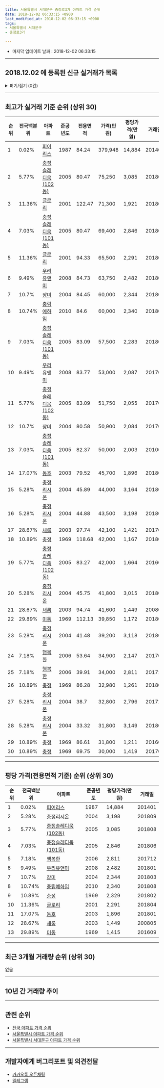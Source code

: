 ```yaml
---
title: 서울특별시 서대문구 충정로3가 아파트 가격 순위
date: 2018-12-02 06:33:15 +0900
last_modified_at: 2018-12-02 06:33:15 +0900
tags:
- 서울특별시 서대문구
- 충정로3가

---
```


* 마지막 업데이트 날짜 : 2018-12-02 06:33:15

---

## 2018.12.02 에 등록된 신규 실거래가 목록

<details>
<summary>펴기/접기 (0건)</summary>
<div markdown="1">

|아파트|전국백분위|준공년도|전용면적|가격(만원)|평당가격(만원)|거래일|
|---|---|---|---|---|---|---|
|없음|||||||


</div>
</details>

---

## 최고가 실거래 기준 순위 (상위 30)


|순위|전국백분위|아파트|준공년도|전용면적|가격(만원)|평당가격(만원)|거래일|
|---|---|---|---|---|---|---|---|
|1|0.02%|[피어리스](https://search.naver.com/search.naver?query=%EC%84%9C%EC%9A%B8%ED%8A%B9%EB%B3%84%EC%8B%9C+%EC%84%9C%EB%8C%80%EB%AC%B8%EA%B5%AC+%EC%B6%A9%EC%A0%95%EB%A1%9C3%EA%B0%80+%ED%94%BC%EC%96%B4%EB%A6%AC%EC%8A%A4)|1987|84.24|379,948|14,884|201401|
|2|5.77%|[충정솔레디움(102동)](https://search.naver.com/search.naver?query=%EC%84%9C%EC%9A%B8%ED%8A%B9%EB%B3%84%EC%8B%9C+%EC%84%9C%EB%8C%80%EB%AC%B8%EA%B5%AC+%EC%B6%A9%EC%A0%95%EB%A1%9C3%EA%B0%80+%EC%B6%A9%EC%A0%95%EC%86%94%EB%A0%88%EB%94%94%EC%9B%80%28102%EB%8F%99%29)|2005|80.47|75,250|3,085|201808|
|3|11.36%|[글로리](https://search.naver.com/search.naver?query=%EC%84%9C%EC%9A%B8%ED%8A%B9%EB%B3%84%EC%8B%9C+%EC%84%9C%EB%8C%80%EB%AC%B8%EA%B5%AC+%EC%B6%A9%EC%A0%95%EB%A1%9C3%EA%B0%80+%EA%B8%80%EB%A1%9C%EB%A6%AC)|2001|122.47|71,300|1,921|201808|
|4|7.03%|[충정솔레디움(101동)](https://search.naver.com/search.naver?query=%EC%84%9C%EC%9A%B8%ED%8A%B9%EB%B3%84%EC%8B%9C+%EC%84%9C%EB%8C%80%EB%AC%B8%EA%B5%AC+%EC%B6%A9%EC%A0%95%EB%A1%9C3%EA%B0%80+%EC%B6%A9%EC%A0%95%EC%86%94%EB%A0%88%EB%94%94%EC%9B%80%28101%EB%8F%99%29)|2005|80.47|69,400|2,846|201806|
|5|11.36%|[글로리](https://search.naver.com/search.naver?query=%EC%84%9C%EC%9A%B8%ED%8A%B9%EB%B3%84%EC%8B%9C+%EC%84%9C%EB%8C%80%EB%AC%B8%EA%B5%AC+%EC%B6%A9%EC%A0%95%EB%A1%9C3%EA%B0%80+%EA%B8%80%EB%A1%9C%EB%A6%AC)|2001|94.33|65,500|2,291|201804|
|6|9.49%|[우리유앤미](https://search.naver.com/search.naver?query=%EC%84%9C%EC%9A%B8%ED%8A%B9%EB%B3%84%EC%8B%9C+%EC%84%9C%EB%8C%80%EB%AC%B8%EA%B5%AC+%EC%B6%A9%EC%A0%95%EB%A1%9C3%EA%B0%80+%EC%9A%B0%EB%A6%AC%EC%9C%A0%EC%95%A4%EB%AF%B8)|2008|84.73|63,750|2,482|201801|
|7|10.7%|[장미](https://search.naver.com/search.naver?query=%EC%84%9C%EC%9A%B8%ED%8A%B9%EB%B3%84%EC%8B%9C+%EC%84%9C%EB%8C%80%EB%AC%B8%EA%B5%AC+%EC%B6%A9%EC%A0%95%EB%A1%9C3%EA%B0%80+%EC%9E%A5%EB%AF%B8)|2004|84.45|60,000|2,344|201803|
|8|10.74%|[충림예하임](https://search.naver.com/search.naver?query=%EC%84%9C%EC%9A%B8%ED%8A%B9%EB%B3%84%EC%8B%9C+%EC%84%9C%EB%8C%80%EB%AC%B8%EA%B5%AC+%EC%B6%A9%EC%A0%95%EB%A1%9C3%EA%B0%80+%EC%B6%A9%EB%A6%BC%EC%98%88%ED%95%98%EC%9E%84)|2010|84.6|60,000|2,340|201808|
|9|7.03%|[충정솔레디움(101동)](https://search.naver.com/search.naver?query=%EC%84%9C%EC%9A%B8%ED%8A%B9%EB%B3%84%EC%8B%9C+%EC%84%9C%EB%8C%80%EB%AC%B8%EA%B5%AC+%EC%B6%A9%EC%A0%95%EB%A1%9C3%EA%B0%80+%EC%B6%A9%EC%A0%95%EC%86%94%EB%A0%88%EB%94%94%EC%9B%80%28101%EB%8F%99%29)|2005|83.09|57,500|2,283|201802|
|10|9.49%|[우리유앤미](https://search.naver.com/search.naver?query=%EC%84%9C%EC%9A%B8%ED%8A%B9%EB%B3%84%EC%8B%9C+%EC%84%9C%EB%8C%80%EB%AC%B8%EA%B5%AC+%EC%B6%A9%EC%A0%95%EB%A1%9C3%EA%B0%80+%EC%9A%B0%EB%A6%AC%EC%9C%A0%EC%95%A4%EB%AF%B8)|2008|83.77|53,000|2,087|201701|
|11|5.77%|[충정솔레디움(102동)](https://search.naver.com/search.naver?query=%EC%84%9C%EC%9A%B8%ED%8A%B9%EB%B3%84%EC%8B%9C+%EC%84%9C%EB%8C%80%EB%AC%B8%EA%B5%AC+%EC%B6%A9%EC%A0%95%EB%A1%9C3%EA%B0%80+%EC%B6%A9%EC%A0%95%EC%86%94%EB%A0%88%EB%94%94%EC%9B%80%28102%EB%8F%99%29)|2005|83.09|51,750|2,055|201708|
|12|10.7%|[장미](https://search.naver.com/search.naver?query=%EC%84%9C%EC%9A%B8%ED%8A%B9%EB%B3%84%EC%8B%9C+%EC%84%9C%EB%8C%80%EB%AC%B8%EA%B5%AC+%EC%B6%A9%EC%A0%95%EB%A1%9C3%EA%B0%80+%EC%9E%A5%EB%AF%B8)|2004|80.58|50,900|2,084|201706|
|13|7.03%|[충정솔레디움(101동)](https://search.naver.com/search.naver?query=%EC%84%9C%EC%9A%B8%ED%8A%B9%EB%B3%84%EC%8B%9C+%EC%84%9C%EB%8C%80%EB%AC%B8%EA%B5%AC+%EC%B6%A9%EC%A0%95%EB%A1%9C3%EA%B0%80+%EC%B6%A9%EC%A0%95%EC%86%94%EB%A0%88%EB%94%94%EC%9B%80%28101%EB%8F%99%29)|2005|82.37|50,000|2,003|201001|
|14|17.07%|[동호](https://search.naver.com/search.naver?query=%EC%84%9C%EC%9A%B8%ED%8A%B9%EB%B3%84%EC%8B%9C+%EC%84%9C%EB%8C%80%EB%AC%B8%EA%B5%AC+%EC%B6%A9%EC%A0%95%EB%A1%9C3%EA%B0%80+%EB%8F%99%ED%98%B8)|2003|79.52|45,700|1,896|201801|
|15|5.28%|[충정리시온](https://search.naver.com/search.naver?query=%EC%84%9C%EC%9A%B8%ED%8A%B9%EB%B3%84%EC%8B%9C+%EC%84%9C%EB%8C%80%EB%AC%B8%EA%B5%AC+%EC%B6%A9%EC%A0%95%EB%A1%9C3%EA%B0%80+%EC%B6%A9%EC%A0%95%EB%A6%AC%EC%8B%9C%EC%98%A8)|2004|45.89|44,000|3,164|201807|
|16|5.28%|[충정리시온](https://search.naver.com/search.naver?query=%EC%84%9C%EC%9A%B8%ED%8A%B9%EB%B3%84%EC%8B%9C+%EC%84%9C%EB%8C%80%EB%AC%B8%EA%B5%AC+%EC%B6%A9%EC%A0%95%EB%A1%9C3%EA%B0%80+%EC%B6%A9%EC%A0%95%EB%A6%AC%EC%8B%9C%EC%98%A8)|2004|44.88|43,500|3,198|201809|
|17|28.67%|[새롬](https://search.naver.com/search.naver?query=%EC%84%9C%EC%9A%B8%ED%8A%B9%EB%B3%84%EC%8B%9C+%EC%84%9C%EB%8C%80%EB%AC%B8%EA%B5%AC+%EC%B6%A9%EC%A0%95%EB%A1%9C3%EA%B0%80+%EC%83%88%EB%A1%AC)|2003|97.74|42,100|1,421|201701|
|18|10.89%|[충정](https://search.naver.com/search.naver?query=%EC%84%9C%EC%9A%B8%ED%8A%B9%EB%B3%84%EC%8B%9C+%EC%84%9C%EB%8C%80%EB%AC%B8%EA%B5%AC+%EC%B6%A9%EC%A0%95%EB%A1%9C3%EA%B0%80+%EC%B6%A9%EC%A0%95)|1969|118.68|42,000|1,167|201803|
|19|5.77%|[충정솔레디움(102동)](https://search.naver.com/search.naver?query=%EC%84%9C%EC%9A%B8%ED%8A%B9%EB%B3%84%EC%8B%9C+%EC%84%9C%EB%8C%80%EB%AC%B8%EA%B5%AC+%EC%B6%A9%EC%A0%95%EB%A1%9C3%EA%B0%80+%EC%B6%A9%EC%A0%95%EC%86%94%EB%A0%88%EB%94%94%EC%9B%80%28102%EB%8F%99%29)|2005|83.27|42,000|1,664|201607|
|20|5.28%|[충정리시온](https://search.naver.com/search.naver?query=%EC%84%9C%EC%9A%B8%ED%8A%B9%EB%B3%84%EC%8B%9C+%EC%84%9C%EB%8C%80%EB%AC%B8%EA%B5%AC+%EC%B6%A9%EC%A0%95%EB%A1%9C3%EA%B0%80+%EC%B6%A9%EC%A0%95%EB%A6%AC%EC%8B%9C%EC%98%A8)|2004|45.75|41,800|3,015|201803|
|21|28.67%|[새롬](https://search.naver.com/search.naver?query=%EC%84%9C%EC%9A%B8%ED%8A%B9%EB%B3%84%EC%8B%9C+%EC%84%9C%EB%8C%80%EB%AC%B8%EA%B5%AC+%EC%B6%A9%EC%A0%95%EB%A1%9C3%EA%B0%80+%EC%83%88%EB%A1%AC)|2003|94.74|41,600|1,449|200805|
|22|29.89%|[미동](https://search.naver.com/search.naver?query=%EC%84%9C%EC%9A%B8%ED%8A%B9%EB%B3%84%EC%8B%9C+%EC%84%9C%EB%8C%80%EB%AC%B8%EA%B5%AC+%EC%B6%A9%EC%A0%95%EB%A1%9C3%EA%B0%80+%EB%AF%B8%EB%8F%99)|1969|112.13|39,850|1,172|201808|
|23|5.28%|[충정리시온](https://search.naver.com/search.naver?query=%EC%84%9C%EC%9A%B8%ED%8A%B9%EB%B3%84%EC%8B%9C+%EC%84%9C%EB%8C%80%EB%AC%B8%EA%B5%AC+%EC%B6%A9%EC%A0%95%EB%A1%9C3%EA%B0%80+%EC%B6%A9%EC%A0%95%EB%A6%AC%EC%8B%9C%EC%98%A8)|2004|41.48|39,200|3,118|201804|
|24|7.18%|[행복한](https://search.naver.com/search.naver?query=%EC%84%9C%EC%9A%B8%ED%8A%B9%EB%B3%84%EC%8B%9C+%EC%84%9C%EB%8C%80%EB%AC%B8%EA%B5%AC+%EC%B6%A9%EC%A0%95%EB%A1%9C3%EA%B0%80+%ED%96%89%EB%B3%B5%ED%95%9C)|2006|53.64|34,900|2,147|201701|
|25|7.18%|[행복한](https://search.naver.com/search.naver?query=%EC%84%9C%EC%9A%B8%ED%8A%B9%EB%B3%84%EC%8B%9C+%EC%84%9C%EB%8C%80%EB%AC%B8%EA%B5%AC+%EC%B6%A9%EC%A0%95%EB%A1%9C3%EA%B0%80+%ED%96%89%EB%B3%B5%ED%95%9C)|2006|39.91|34,000|2,811|201712|
|26|10.89%|[충정](https://search.naver.com/search.naver?query=%EC%84%9C%EC%9A%B8%ED%8A%B9%EB%B3%84%EC%8B%9C+%EC%84%9C%EB%8C%80%EB%AC%B8%EA%B5%AC+%EC%B6%A9%EC%A0%95%EB%A1%9C3%EA%B0%80+%EC%B6%A9%EC%A0%95)|1969|86.28|32,980|1,261|201804|
|27|5.28%|[충정리시온](https://search.naver.com/search.naver?query=%EC%84%9C%EC%9A%B8%ED%8A%B9%EB%B3%84%EC%8B%9C+%EC%84%9C%EB%8C%80%EB%AC%B8%EA%B5%AC+%EC%B6%A9%EC%A0%95%EB%A1%9C3%EA%B0%80+%EC%B6%A9%EC%A0%95%EB%A6%AC%EC%8B%9C%EC%98%A8)|2004|38.7|32,800|2,796|201710|
|28|5.28%|[충정리시온](https://search.naver.com/search.naver?query=%EC%84%9C%EC%9A%B8%ED%8A%B9%EB%B3%84%EC%8B%9C+%EC%84%9C%EB%8C%80%EB%AC%B8%EA%B5%AC+%EC%B6%A9%EC%A0%95%EB%A1%9C3%EA%B0%80+%EC%B6%A9%EC%A0%95%EB%A6%AC%EC%8B%9C%EC%98%A8)|2004|33.32|31,800|3,149|201801|
|29|10.89%|[충정](https://search.naver.com/search.naver?query=%EC%84%9C%EC%9A%B8%ED%8A%B9%EB%B3%84%EC%8B%9C+%EC%84%9C%EB%8C%80%EB%AC%B8%EA%B5%AC+%EC%B6%A9%EC%A0%95%EB%A1%9C3%EA%B0%80+%EC%B6%A9%EC%A0%95)|1969|86.61|31,800|1,211|201604|
|30|10.89%|[충정](https://search.naver.com/search.naver?query=%EC%84%9C%EC%9A%B8%ED%8A%B9%EB%B3%84%EC%8B%9C+%EC%84%9C%EB%8C%80%EB%AC%B8%EA%B5%AC+%EC%B6%A9%EC%A0%95%EB%A1%9C3%EA%B0%80+%EC%B6%A9%EC%A0%95)|1969|69.75|30,000|1,419|201705|


---

## 평당 가격(전용면적 기준) 순위 (상위 30)


|순위|전국백분위|아파트|준공년도|평당가격(만원)|거래일|
|---|---|---|---|---|---|
|1|0.02%|[피어리스](https://search.naver.com/search.naver?query=%EC%84%9C%EC%9A%B8%ED%8A%B9%EB%B3%84%EC%8B%9C+%EC%84%9C%EB%8C%80%EB%AC%B8%EA%B5%AC+%EC%B6%A9%EC%A0%95%EB%A1%9C3%EA%B0%80+%ED%94%BC%EC%96%B4%EB%A6%AC%EC%8A%A4)|1987|14,884|201401|
|2|5.28%|[충정리시온](https://search.naver.com/search.naver?query=%EC%84%9C%EC%9A%B8%ED%8A%B9%EB%B3%84%EC%8B%9C+%EC%84%9C%EB%8C%80%EB%AC%B8%EA%B5%AC+%EC%B6%A9%EC%A0%95%EB%A1%9C3%EA%B0%80+%EC%B6%A9%EC%A0%95%EB%A6%AC%EC%8B%9C%EC%98%A8)|2004|3,198|201809|
|3|5.77%|[충정솔레디움(102동)](https://search.naver.com/search.naver?query=%EC%84%9C%EC%9A%B8%ED%8A%B9%EB%B3%84%EC%8B%9C+%EC%84%9C%EB%8C%80%EB%AC%B8%EA%B5%AC+%EC%B6%A9%EC%A0%95%EB%A1%9C3%EA%B0%80+%EC%B6%A9%EC%A0%95%EC%86%94%EB%A0%88%EB%94%94%EC%9B%80%28102%EB%8F%99%29)|2005|3,085|201808|
|4|7.03%|[충정솔레디움(101동)](https://search.naver.com/search.naver?query=%EC%84%9C%EC%9A%B8%ED%8A%B9%EB%B3%84%EC%8B%9C+%EC%84%9C%EB%8C%80%EB%AC%B8%EA%B5%AC+%EC%B6%A9%EC%A0%95%EB%A1%9C3%EA%B0%80+%EC%B6%A9%EC%A0%95%EC%86%94%EB%A0%88%EB%94%94%EC%9B%80%28101%EB%8F%99%29)|2005|2,846|201806|
|5|7.18%|[행복한](https://search.naver.com/search.naver?query=%EC%84%9C%EC%9A%B8%ED%8A%B9%EB%B3%84%EC%8B%9C+%EC%84%9C%EB%8C%80%EB%AC%B8%EA%B5%AC+%EC%B6%A9%EC%A0%95%EB%A1%9C3%EA%B0%80+%ED%96%89%EB%B3%B5%ED%95%9C)|2006|2,811|201712|
|6|9.49%|[우리유앤미](https://search.naver.com/search.naver?query=%EC%84%9C%EC%9A%B8%ED%8A%B9%EB%B3%84%EC%8B%9C+%EC%84%9C%EB%8C%80%EB%AC%B8%EA%B5%AC+%EC%B6%A9%EC%A0%95%EB%A1%9C3%EA%B0%80+%EC%9A%B0%EB%A6%AC%EC%9C%A0%EC%95%A4%EB%AF%B8)|2008|2,482|201801|
|7|10.7%|[장미](https://search.naver.com/search.naver?query=%EC%84%9C%EC%9A%B8%ED%8A%B9%EB%B3%84%EC%8B%9C+%EC%84%9C%EB%8C%80%EB%AC%B8%EA%B5%AC+%EC%B6%A9%EC%A0%95%EB%A1%9C3%EA%B0%80+%EC%9E%A5%EB%AF%B8)|2004|2,344|201803|
|8|10.74%|[충림예하임](https://search.naver.com/search.naver?query=%EC%84%9C%EC%9A%B8%ED%8A%B9%EB%B3%84%EC%8B%9C+%EC%84%9C%EB%8C%80%EB%AC%B8%EA%B5%AC+%EC%B6%A9%EC%A0%95%EB%A1%9C3%EA%B0%80+%EC%B6%A9%EB%A6%BC%EC%98%88%ED%95%98%EC%9E%84)|2010|2,340|201808|
|9|10.89%|[충정](https://search.naver.com/search.naver?query=%EC%84%9C%EC%9A%B8%ED%8A%B9%EB%B3%84%EC%8B%9C+%EC%84%9C%EB%8C%80%EB%AC%B8%EA%B5%AC+%EC%B6%A9%EC%A0%95%EB%A1%9C3%EA%B0%80+%EC%B6%A9%EC%A0%95)|1969|2,329|201802|
|10|11.36%|[글로리](https://search.naver.com/search.naver?query=%EC%84%9C%EC%9A%B8%ED%8A%B9%EB%B3%84%EC%8B%9C+%EC%84%9C%EB%8C%80%EB%AC%B8%EA%B5%AC+%EC%B6%A9%EC%A0%95%EB%A1%9C3%EA%B0%80+%EA%B8%80%EB%A1%9C%EB%A6%AC)|2001|2,291|201804|
|11|17.07%|[동호](https://search.naver.com/search.naver?query=%EC%84%9C%EC%9A%B8%ED%8A%B9%EB%B3%84%EC%8B%9C+%EC%84%9C%EB%8C%80%EB%AC%B8%EA%B5%AC+%EC%B6%A9%EC%A0%95%EB%A1%9C3%EA%B0%80+%EB%8F%99%ED%98%B8)|2003|1,896|201801|
|12|28.67%|[새롬](https://search.naver.com/search.naver?query=%EC%84%9C%EC%9A%B8%ED%8A%B9%EB%B3%84%EC%8B%9C+%EC%84%9C%EB%8C%80%EB%AC%B8%EA%B5%AC+%EC%B6%A9%EC%A0%95%EB%A1%9C3%EA%B0%80+%EC%83%88%EB%A1%AC)|2003|1,449|200805|
|13|29.89%|[미동](https://search.naver.com/search.naver?query=%EC%84%9C%EC%9A%B8%ED%8A%B9%EB%B3%84%EC%8B%9C+%EC%84%9C%EB%8C%80%EB%AC%B8%EA%B5%AC+%EC%B6%A9%EC%A0%95%EB%A1%9C3%EA%B0%80+%EB%AF%B8%EB%8F%99)|1969|1,415|201609|


---

## 최근 3개월 거래량 순위 (상위 30)

없음

---

## 10년 간 거래량 추이


<div style="width:100%;">
    <canvas id="deal_progress" height="250"></canvas>
</div>

<script>
new Chart(document.getElementById("deal_progress"), {
    type: 'line',
    data: {
        labels: ['200812','200901','200902','200903','200904','200905','200906','200907','200908','200909','200910','200911','200912','201001','201002','201003','201004','201005','201006','201007','201008','201009','201010','201011','201012','201101','201102','201103','201104','201105','201106','201107','201108','201109','201110','201111','201112','201201','201202','201203','201204','201205','201206','201207','201208','201209','201210','201211','201212','201301','201302','201303','201304','201305','201306','201307','201308','201309','201310','201311','201312','201401','201402','201403','201404','201405','201406','201407','201408','201409','201410','201411','201412','201501','201502','201503','201504','201505','201506','201507','201508','201509','201510','201511','201512','201601','201602','201603','201604','201605','201606','201607','201608','201609','201610','201611','201612','201701','201702','201703','201704','201705','201706','201707','201708','201709','201710','201711','201712','201801','201802','201803','201804','201805','201806','201807','201808','201809','201810','201811','201812'],
        datasets: [{
            label: '실거래 수',
            pointRadius: 1,
            data: [2, 1, 3, 2, 4, 1, 6, 2, 5, 8, 1, 3, 7, 3, 4, 2, 4, 4, 1, 0, 2, 2, 3, 2, 4, 7, 5, 2, 3, 7, 2, 4, 5, 1, 1, 3, 2, 5, 5, 3, 3, 2, 2, 1, 2, 1, 4, 2, 9, 4, 4, 3, 4, 4, 7, 1, 0, 2, 4, 2, 5, 11, 5, 5, 6, 4, 2, 2, 4, 7, 5, 2, 5, 4, 7, 4, 4, 5, 3, 1, 2, 4, 0, 2, 4, 7, 4, 2, 6, 8, 3, 4, 4, 6, 6, 5, 3, 7, 1, 3, 6, 2, 5, 6, 4, 2, 6, 2, 9, 11, 6, 10, 4, 1, 3, 2, 5, 2, 0, 0, 0],
            borderColor: "rgba(255, 201, 14, 1)",
            backgroundColor: "rgba(255, 201, 14, 0.5)",
            fill: true,
        }]
    },
    options: {
        responsive: true,
        title: {
            display: true,
            text: '10년간 거래량 추이'
        },
        tooltips: {
            mode: 'index',
            intersect: false,
        },
        hover: {
            mode: 'nearest',
            intersect: true
        },
        scales: {
            xAxes: [{
                display: true,
                scaleLabel: {
                    display: true,
                    labelString: '년/월'
                }
            }],
            yAxes: [{
                display: true,
                ticks: {
                    suggestedMin: 0,
                },
                scaleLabel: {
                    display: true,
                    labelString: '실거래 수'
                }
            }]
        }
    }
});

</script>


---

## 관련 순위

- [전국 아파트 가격 순위](https://inasie.github.io/apt-ranking/전국)
- [서울특별시 아파트 가격 순위](https://inasie.github.io/apt-ranking/서울특별시)
- [서울특별시 서대문구 아파트 가격 순위](https://inasie.github.io/apt-ranking/서울특별시-서대문구)


---

## 개발자에게 버그리포트 및 의견전달

- [카카오톡 오픈채팅](https://open.kakao.com/o/gLJUAP4)
- [텔레그램](https://t.me/inasie)

